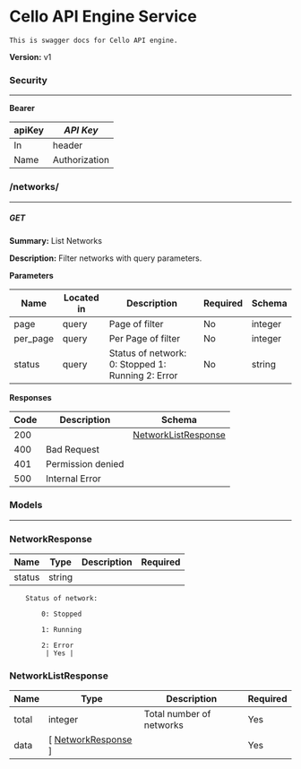 Cello API Engine Service
========================

    This is swagger docs for Cello API engine.
   

**Version:** v1

### Security
---
**Bearer** 

|apiKey|*API Key*|
|---|---|
|In|header|
|Name|Authorization|

### /networks/
---
##### ***GET***
**Summary:** List Networks

**Description:** Filter networks with query parameters.

**Parameters**

| Name | Located in | Description | Required | Schema |
| ---- | ---------- | ----------- | -------- | ---- |
| page | query | Page of filter | No | integer |
| per_page | query | Per Page of filter | No | integer |
| status | query |          Status of network:                      0: Stopped                          1: Running                          2: Error              | No | string |

**Responses**

| Code | Description | Schema |
| ---- | ----------- | ------ |
| 200 |  | [NetworkListResponse](#networklistresponse) |
| 400 | Bad Request |  |
| 401 | Permission denied |  |
| 500 | Internal Error |  |

### Models
---

### NetworkResponse 

| Name | Type | Description | Required |
| ---- | ---- | ----------- | -------- |
| status | string |
        Status of network:
       
            0: Stopped
           
            1: Running
           
            2: Error
             | Yes |

### NetworkListResponse 

| Name | Type | Description | Required |
| ---- | ---- | ----------- | -------- |
| total | integer | Total number of networks | Yes |
| data | [ [NetworkResponse](#networkresponse) ] |  | Yes |
